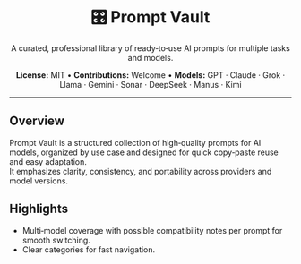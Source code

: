 <div align="center">

  <h1>🎛️ Prompt Vault</h1>
  <p>A curated, professional library of ready‑to‑use AI prompts for multiple tasks and models.</p>
  <p><b>License:</b> MIT • <b>Contributions:</b> Welcome • <b>Models:</b> GPT · Claude · Grok · Llama · Gemini · Sonar · DeepSeek · Manus · Kimi</p>

</div>

---

## Overview
Prompt Vault is a structured collection of high‑quality prompts for AI models, organized by use case and designed for quick copy‑paste reuse and easy adaptation.  
It emphasizes clarity, consistency, and portability across providers and model versions.

## Highlights
- Multi‑model coverage with possible compatibility notes per prompt for smooth switching.  
- Clear categories for fast navigation.    

